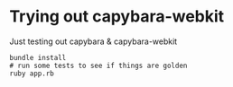 # Trying out capybara-webkit

Just testing out capybara & capybara-webkit

    bundle install
    # run some tests to see if things are golden
    ruby app.rb
